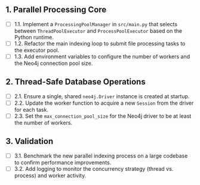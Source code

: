 ## 1. Parallel Processing Core
- [ ] 1.1. Implement a `ProcessingPoolManager` in `src/main.py` that selects between `ThreadPoolExecutor` and `ProcessPoolExecutor` based on the Python runtime.
- [ ] 1.2. Refactor the main indexing loop to submit file processing tasks to the executor pool.
- [ ] 1.3. Add environment variables to configure the number of workers and the Neo4j connection pool size.

## 2. Thread-Safe Database Operations
- [ ] 2.1. Ensure a single, shared `neo4j.Driver` instance is created at startup.
- [ ] 2.2. Update the worker function to acquire a new `Session` from the driver for each task.
- [ ] 2.3. Set the `max_connection_pool_size` for the Neo4j driver to be at least the number of workers.

## 3. Validation
- [ ] 3.1. Benchmark the new parallel indexing process on a large codebase to confirm performance improvements.
- [ ] 3.2. Add logging to monitor the concurrency strategy (thread vs. process) and worker activity.
